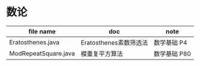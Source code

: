 # 数论

| file name            | doc                    | note         |
| -------------------- | ---------------------- | ------------ |
| Eratosthenes.java    | Eratosthenes素数筛选法 | 数学基础 P4  |
| ModRepeatSquare.java | 模重复平方算法         | 数学基础 P80 |


